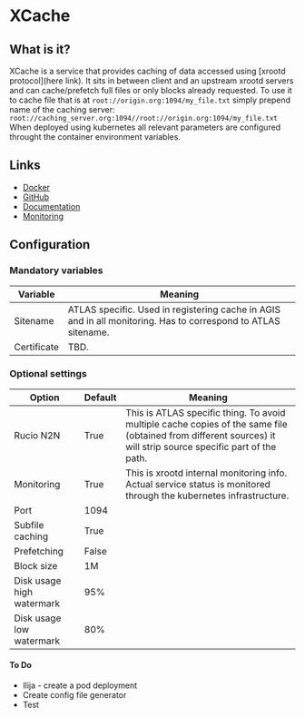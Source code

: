 # XCache

## What is it? 

XCache is a service that provides caching of data accessed using [xrootd protocol](here link). It sits in between client and an upstream xrootd servers and can cache/prefetch full files or only blocks already requested. To use it to cache file that is at 
```root://origin.org:1094/my_file.txt```
simply prepend name of the caching server:
```root://caching_server.org:1094//root://origin.org:1094/my_file.txt```    
When deployed using kubernetes all relevant parameters are configured throught the container environment variables.

## Links
*   [Docker](https://hub.docker.com/r/slateci/xcache/)
*   [GitHub](https://github.com/slateci/XCache)
*   [Documentation](http://slateci.io/XCache/)
*   [Monitoring](http://atlas-kibana.mwt2.org)

## Configuration

### Mandatory variables

Variable | Meaning
--- | ---
Sitename | ATLAS specific. Used in registering cache in AGIS and in all monitoring. Has to correspond to ATLAS sitename.
Certificate | TBD.  

### Optional settings

Option | Default | Meaning
--- | --- | ---
Rucio N2N | True | This is ATLAS specific thing. To avoid multiple cache copies of the same file (obtained from different sources) it will strip source specific part of the path.
Monitoring | True | This is xrootd internal monitoring info. Actual service status is monitored through the kubernetes infrastructure.
Port | 1094 |
Subfile caching | True |
Prefetching | False |
Block size | 1M | 
Disk usage high watermark | 95% | 
Disk usage low watermark | 80% |

#### To Do

*   Ilija - create a pod deployment
*   Create config file generator
*   Test


